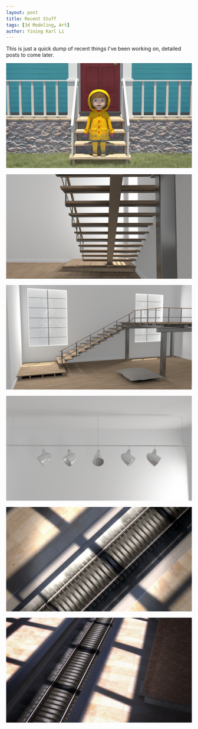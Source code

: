 ```yaml
---
layout: post
title: Recent Stuff
tags: [3d Modeling, Art]
author: Yining Karl Li
---
```


This is just a quick dump of recent things I've been working on, detailed posts to come later.

[![](/content/images/2011/Jan/test10.png)](/content/images/2011/Jan/test10.png)

[![](/content/images/2011/Jan/render3.png)](/content/images/2011/Jan/render3.png)

[![](/content/images/2011/Jan/render1.png)](/content/images/2011/Jan/render1.png)

[![](/content/images/2011/Jan/render2.png)](/content/images/2011/Jan/render2.png)

[![](/content/images/2011/Jan/trainstation_testrender011.jpg)](/content/images/2011/Jan/trainstation_testrender011.jpg)

[![](/content/images/2011/Jan/trainstation_testrender02.jpg)](/content/images/2011/Jan/trainstation_testrender02.jpg)
